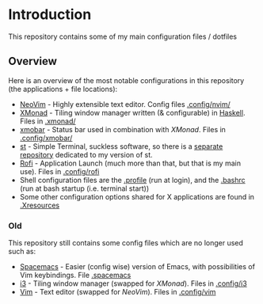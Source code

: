 # Introduction
This repository contains some of my main configuration files / dotfiles 

## Overview
Here is an overview of the most notable configurations in this repository (the applications + file locations):
- [NeoVim](https://neovim.io/) - Highly extensible text editor. Config files [.config/nvim/](./.config/nvim)
- [XMonad](https://xmonad.org/) - Tiling window manager written (& configurable) in [Haskell](https://www.haskell.org/). Files in [.xmonad/](./.xmonad)
- [xmobar](https://xmobar.org/) - Status bar used in combination with *XMonad*. Files in [.config/xmobar/](./.config/xmobar)
- [st](https://st.suckless.org/) - Simple Terminal, suckless software, so there is a [separate repository](https://github.com/StenSipma/st) dedicated to my version of st.
- [Rofi](https://github.com/davatorium/rofi) - Application Launch (much more than that, but that is my main use). Files in [.config/rofi](./.config/rofi)
- Shell configuration files are the [.profile](./.profile) (run at login), and the [.bashrc](./.bashrc) (run at bash startup (i.e. terminal start))
- Some other configuration options shared for X applications are found in [.Xresources](./.Xresources)

### Old
This repository still contains some config files which are no longer used such as:
- [Spacemacs](https://www.spacemacs.org/) - Easier (config wise) version of Emacs, with possibilities of Vim keybindings. File [.spacemacs](./.spacemacs)
- [i3](https://i3wm.org/) - Tiling window manager (swapped for *XMonad*). Files in [.config/i3](./.config/i3)
- [Vim](https://www.vim.org/) - Text editor (swapped for *NeoVim*). Files in [.config/vim](./.config/vim)
